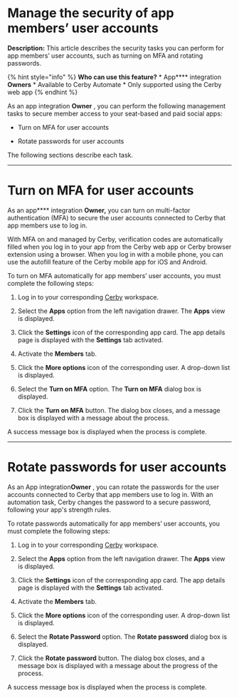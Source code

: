 # Manage the security of app members’ user accounts

**Description:** This article describes the security tasks you can perform for app members’ user accounts, such as turning on MFA and rotating passwords.

{% hint style="info" %} **Who can use this feature?** * App**** integration
**Owners** * Available to Cerby Automate * Only supported using the Cerby web
app {% endhint %}

As an app integration **Owner** , you can perform the following management
tasks to secure member access to your seat-based and paid social apps:

  * Turn on MFA for user accounts

  * Rotate passwords for user accounts

The following sections describe each task.

* * *

# Turn on MFA for user accounts

As an app**** integration **Owner,** you can turn on multi-factor
authentication (MFA) to secure the user accounts connected to Cerby that app
members use to log in.

With MFA on and managed by Cerby, verification codes are automatically filled
when you log in to your app from the Cerby web app or Cerby browser extension
using a browser. When you log in with a mobile phone, you can use the autofill
feature of the Cerby mobile app for iOS and Android.

To turn on MFA automatically for app members’ user accounts, you must complete
the following steps:

  1. Log in to your corresponding [Cerby](https://app.cerby.com/) workspace.

  2. Select the **Apps** option from the left navigation drawer. The **Apps** view is displayed.

  3. Click the **Settings** icon of the corresponding app card. The app details page is displayed with the **Settings** tab activated.

  4. Activate the **Members** tab.

  5. Click the **More options** icon of the corresponding user. A drop-down list is displayed.

  6. Select the **Turn on MFA** option. The **Turn on MFA** dialog box is displayed.

  7. Click the **Turn on MFA** button. The dialog box closes, and a message box is displayed with a message about the process.

A success message box is displayed when the process is complete.

* * *

# Rotate passwords for user accounts

As an App integration**Owner** , you can rotate the passwords for the user
accounts connected to Cerby that app members use to log in. With an automation
task, Cerby changes the password to a secure password, following your app's
strength rules.

To rotate passwords automatically for app members’ user accounts, you must
complete the following steps:

  1. Log in to your corresponding [Cerby](https://app.cerby.com/) workspace.

  2. Select the **Apps** option from the left navigation drawer. The **Apps** view is displayed.

  3. Click the **Settings** icon of the corresponding app card. The app details page is displayed with the **Settings** tab activated.

  4. Activate the **Members** tab.

  5. Click the **More options** icon of the corresponding user. A drop-down list is displayed.

  6. Select the **Rotate Password** option. The **Rotate password** dialog box is displayed.

  7. Click the **Rotate password** button. The dialog box closes, and a message box is displayed with a message about the progress of the process.

A success message box is displayed when the process is complete.

